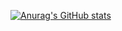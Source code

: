 [![Anurag's GitHub stats](https://github-readme-stats.vercel.app/api?username=Poketunes)](https://github.com/anuraghazra/github-readme-stats)
